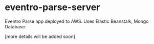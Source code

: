 # eventro-parse-server

Eventro Parse app deployed to AWS. Uses Elastic Beanstalk, Mongo Database.

[more details will be added soon]


### 


